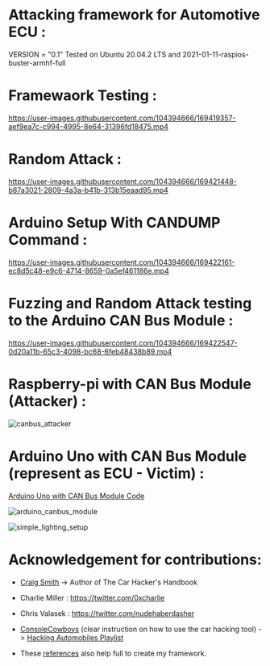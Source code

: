 # Attacking framework for Automotive ECU :

VERSION = "0.1" 
Tested on Ubuntu 20.04.2 LTS and 2021-01-11-raspios-buster-armhf-full


# Framewaork Testing :

https://user-images.githubusercontent.com/104394666/169419357-aef9ea7c-c994-4995-8e64-31396fd18475.mp4


# Random Attack :

https://user-images.githubusercontent.com/104394666/169421448-b87a3021-2809-4a3a-b41b-313b15eaad95.mp4


# Arduino Setup With CANDUMP Command :

https://user-images.githubusercontent.com/104394666/169422161-ec8d5c48-e9c6-4714-8659-0a5ef461186e.mp4


# Fuzzing and Random Attack testing to the Arduino CAN Bus Module :

https://user-images.githubusercontent.com/104394666/169422547-0d20a11b-65c3-4098-bc68-6feb48438b89.mp4


# Raspberry-pi with CAN Bus Module (Attacker) :

![canbus_attacker](https://user-images.githubusercontent.com/104394666/169423072-ef054b29-128b-4920-8b3b-13e0b28c099a.jpg)


# Arduino Uno with CAN Bus Module (represent as ECU - Victim) :
[Arduino Uno with CAN Bus Module Code](https://github.com/sajithgairuka/Attacking-framework-for-Automotive-ECU-1/blob/main/virtual_ECU_mcp2515/virtual_ECU_mcp2515.ino)


![arduino_canbus_module](https://user-images.githubusercontent.com/104394666/169423492-2c27e8a7-81a5-4efd-a3b6-d99777760da9.jpg)

![simple_lighting_setup](https://user-images.githubusercontent.com/104394666/169423573-5eaf22f2-4005-45e0-af37-6ea1ee7cb3e6.jpg)

# Acknowledgement for contributions:

* [Craig Smith](https://github.com/zombieCraig) -> Author of The Car Hacker's Handbook

* Charlie Miller : https://twitter.com/0xcharlie

* Chris Valasek : https://twitter.com/nudehaberdasher

* [ConsoleCowboys](https://www.youtube.com/c/ConsoleCowboys) (clear instruction on how to use the car hacking tool) -> [Hacking Automobiles Playlist](https://www.youtube.com/watch?v=y-y6CixqUSs&list=PLCwnLq3tOElrdkQy_daR4wr9lJCt8c_C6&index=6)

* These [references](https://raw.githubusercontent.com/sajithgairuka/Attacking-framework-for-Automotive-ECU-1/main/resources/references.txt) also help full to create my framework. 
